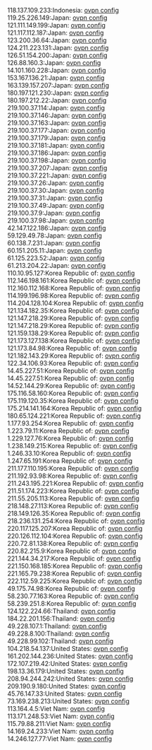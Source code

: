 118.137.109.233:Indonesia: [ovpn config](vpn/118_137_109_233.ovpn)  
119.25.226.149:Japan: [ovpn config](vpn/119_25_226_149.ovpn)  
121.111.149.199:Japan: [ovpn config](vpn/121_111_149_199.ovpn)  
121.117.112.187:Japan: [ovpn config](vpn/121_117_112_187.ovpn)  
123.200.36.64:Japan: [ovpn config](vpn/123_200_36_64.ovpn)  
124.211.223.131:Japan: [ovpn config](vpn/124_211_223_131.ovpn)  
126.51.154.200:Japan: [ovpn config](vpn/126_51_154_200.ovpn)  
126.88.160.3:Japan: [ovpn config](vpn/126_88_160_3.ovpn)  
14.101.160.228:Japan: [ovpn config](vpn/14_101_160_228.ovpn)  
153.167.136.21:Japan: [ovpn config](vpn/153_167_136_21.ovpn)  
163.139.157.207:Japan: [ovpn config](vpn/163_139_157_207.ovpn)  
180.197.121.230:Japan: [ovpn config](vpn/180_197_121_230.ovpn)  
180.197.212.22:Japan: [ovpn config](vpn/180_197_212_22.ovpn)  
219.100.37.114:Japan: [ovpn config](vpn/219_100_37_114.ovpn)  
219.100.37.146:Japan: [ovpn config](vpn/219_100_37_146.ovpn)  
219.100.37.163:Japan: [ovpn config](vpn/219_100_37_163.ovpn)  
219.100.37.177:Japan: [ovpn config](vpn/219_100_37_177.ovpn)  
219.100.37.179:Japan: [ovpn config](vpn/219_100_37_179.ovpn)  
219.100.37.181:Japan: [ovpn config](vpn/219_100_37_181.ovpn)  
219.100.37.186:Japan: [ovpn config](vpn/219_100_37_186.ovpn)  
219.100.37.198:Japan: [ovpn config](vpn/219_100_37_198.ovpn)  
219.100.37.207:Japan: [ovpn config](vpn/219_100_37_207.ovpn)  
219.100.37.221:Japan: [ovpn config](vpn/219_100_37_221.ovpn)  
219.100.37.26:Japan: [ovpn config](vpn/219_100_37_26.ovpn)  
219.100.37.30:Japan: [ovpn config](vpn/219_100_37_30.ovpn)  
219.100.37.31:Japan: [ovpn config](vpn/219_100_37_31.ovpn)  
219.100.37.49:Japan: [ovpn config](vpn/219_100_37_49.ovpn)  
219.100.37.9:Japan: [ovpn config](vpn/219_100_37_9.ovpn)  
219.100.37.98:Japan: [ovpn config](vpn/219_100_37_98.ovpn)  
42.147.122.186:Japan: [ovpn config](vpn/42_147_122_186.ovpn)  
59.129.49.78:Japan: [ovpn config](vpn/59_129_49_78.ovpn)  
60.138.7.231:Japan: [ovpn config](vpn/60_138_7_231.ovpn)  
60.151.205.11:Japan: [ovpn config](vpn/60_151_205_11.ovpn)  
61.125.223.52:Japan: [ovpn config](vpn/61_125_223_52.ovpn)  
61.213.204.22:Japan: [ovpn config](vpn/61_213_204_22.ovpn)  
110.10.95.127:Korea Republic of: [ovpn config](vpn/110_10_95_127.ovpn)  
112.146.198.161:Korea Republic of: [ovpn config](vpn/112_146_198_161.ovpn)  
112.160.112.168:Korea Republic of: [ovpn config](vpn/112_160_112_168.ovpn)  
114.199.196.98:Korea Republic of: [ovpn config](vpn/114_199_196_98.ovpn)  
114.204.128.104:Korea Republic of: [ovpn config](vpn/114_204_128_104.ovpn)  
121.134.182.35:Korea Republic of: [ovpn config](vpn/121_134_182_35.ovpn)  
121.147.218.29:Korea Republic of: [ovpn config](vpn/121_147_218_29.ovpn)  
121.147.218.29:Korea Republic of: [ovpn config](vpn/121_147_218_29.ovpn)  
121.159.138.29:Korea Republic of: [ovpn config](vpn/121_159_138_29.ovpn)  
121.173.127.138:Korea Republic of: [ovpn config](vpn/121_173_127_138.ovpn)  
121.173.84.98:Korea Republic of: [ovpn config](vpn/121_173_84_98.ovpn)  
121.182.143.29:Korea Republic of: [ovpn config](vpn/121_182_143_29.ovpn)  
122.34.106.93:Korea Republic of: [ovpn config](vpn/122_34_106_93.ovpn)  
14.45.227.51:Korea Republic of: [ovpn config](vpn/14_45_227_51.ovpn)  
14.45.227.51:Korea Republic of: [ovpn config](vpn/14_45_227_51.ovpn)  
14.52.144.29:Korea Republic of: [ovpn config](vpn/14_52_144_29.ovpn)  
175.116.58.160:Korea Republic of: [ovpn config](vpn/175_116_58_160.ovpn)  
175.119.120.35:Korea Republic of: [ovpn config](vpn/175_119_120_35.ovpn)  
175.214.141.164:Korea Republic of: [ovpn config](vpn/175_214_141_164.ovpn)  
180.65.124.221:Korea Republic of: [ovpn config](vpn/180_65_124_221.ovpn)  
1.177.93.254:Korea Republic of: [ovpn config](vpn/1_177_93_254.ovpn)  
1.223.79.11:Korea Republic of: [ovpn config](vpn/1_223_79_11.ovpn)  
1.229.127.76:Korea Republic of: [ovpn config](vpn/1_229_127_76.ovpn)  
1.238.149.215:Korea Republic of: [ovpn config](vpn/1_238_149_215.ovpn)  
1.246.33.10:Korea Republic of: [ovpn config](vpn/1_246_33_10.ovpn)  
1.247.65.191:Korea Republic of: [ovpn config](vpn/1_247_65_191.ovpn)  
211.177.110.195:Korea Republic of: [ovpn config](vpn/211_177_110_195.ovpn)  
211.192.93.98:Korea Republic of: [ovpn config](vpn/211_192_93_98.ovpn)  
211.243.195.221:Korea Republic of: [ovpn config](vpn/211_243_195_221.ovpn)  
211.51.174.223:Korea Republic of: [ovpn config](vpn/211_51_174_223.ovpn)  
211.55.205.113:Korea Republic of: [ovpn config](vpn/211_55_205_113.ovpn)  
218.148.27.113:Korea Republic of: [ovpn config](vpn/218_148_27_113.ovpn)  
218.149.126.35:Korea Republic of: [ovpn config](vpn/218_149_126_35.ovpn)  
218.236.131.254:Korea Republic of: [ovpn config](vpn/218_236_131_254.ovpn)  
220.117.125.207:Korea Republic of: [ovpn config](vpn/220_117_125_207.ovpn)  
220.126.112.104:Korea Republic of: [ovpn config](vpn/220_126_112_104.ovpn)  
220.72.81.138:Korea Republic of: [ovpn config](vpn/220_72_81_138.ovpn)  
220.82.215.9:Korea Republic of: [ovpn config](vpn/220_82_215_9.ovpn)  
221.144.34.217:Korea Republic of: [ovpn config](vpn/221_144_34_217.ovpn)  
221.150.168.185:Korea Republic of: [ovpn config](vpn/221_150_168_185.ovpn)  
221.165.79.238:Korea Republic of: [ovpn config](vpn/221_165_79_238.ovpn)  
222.112.59.225:Korea Republic of: [ovpn config](vpn/222_112_59_225.ovpn)  
49.175.74.98:Korea Republic of: [ovpn config](vpn/49_175_74_98.ovpn)  
58.230.77.163:Korea Republic of: [ovpn config](vpn/58_230_77_163.ovpn)  
58.239.251.8:Korea Republic of: [ovpn config](vpn/58_239_251_8.ovpn)  
124.122.224.66:Thailand: [ovpn config](vpn/124_122_224_66.ovpn)  
184.22.201.156:Thailand: [ovpn config](vpn/184_22_201_156.ovpn)  
49.228.107.1:Thailand: [ovpn config](vpn/49_228_107_1.ovpn)  
49.228.8.100:Thailand: [ovpn config](vpn/49_228_8_100.ovpn)  
49.228.99.102:Thailand: [ovpn config](vpn/49_228_99_102.ovpn)  
104.218.54.137:United States: [ovpn config](vpn/104_218_54_137.ovpn)  
161.202.144.236:United States: [ovpn config](vpn/161_202_144_236.ovpn)  
172.107.219.42:United States: [ovpn config](vpn/172_107_219_42.ovpn)  
198.13.36.179:United States: [ovpn config](vpn/198_13_36_179.ovpn)  
208.94.244.242:United States: [ovpn config](vpn/208_94_244_242.ovpn)  
209.190.9.180:United States: [ovpn config](vpn/209_190_9_180.ovpn)  
45.76.147.33:United States: [ovpn config](vpn/45_76_147_33.ovpn)  
73.169.238.213:United States: [ovpn config](vpn/73_169_238_213.ovpn)  
113.164.4.5:Viet Nam: [ovpn config](vpn/113_164_4_5.ovpn)  
113.171.248.53:Viet Nam: [ovpn config](vpn/113_171_248_53.ovpn)  
115.79.88.211:Viet Nam: [ovpn config](vpn/115_79_88_211.ovpn)  
14.169.24.233:Viet Nam: [ovpn config](vpn/14_169_24_233.ovpn)  
14.246.127.77:Viet Nam: [ovpn config](vpn/14_246_127_77.ovpn)  
